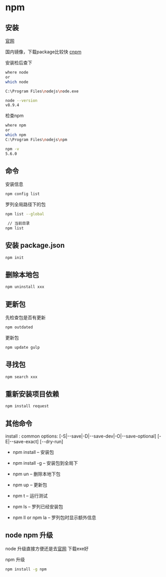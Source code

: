 # npm

## 安装

[官网](https://nodejs.org/en/download/)

国内镜像，下载package比较快
[cnpm](http://npm.taobao.org/)

安装检后查下
```bash
where node
or
which node

C:\Program Files\nodejs\node.exe
```
```bash
node --version
v8.9.4
```

检查npm

```bash
where npm
or
which npm
C:\Program Files\nodejs\npm

npm -v
5.6.0
```

## 命令

安装信息
```bash
npm config list
```

罗列全局路径下的包
```bash
npm list --global

 // 当前目录
npm list
```

## 安装 package.json
```bash
npm init
```

## 删除本地包
```bash
npm uninstall xxx
```

## 更新包

先检查包是否有更新
```bash
npm outdated
```

更新包
```bash
npm update gulp
```

## 寻找包
```bash
npm search xxx
```

## 重新安装项目依赖
```bash
npm install request
```

## 其他命令

install : common options: [-S|--save|-D|--save-dev|-O|--save-optional] [-E|--save-exact] [--dry-run]

- npm install – 安装包
- npm install -g – 安装包到全局下


- npm un – 删除本地下包
- npm up – 更新包
- npm t – 运行测试
- npm ls – 罗列已经安装包
- npm ll or npm la – 罗列包时显示额外信息

## node npm 升级
node 升级直接方便还是去[官网]() 下载exe好

npm 升级
```bash
npm install -g npm
```